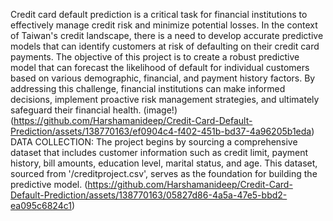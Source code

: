 Credit card default prediction is a critical task for financial institutions to effectively manage credit risk and minimize potential losses. In the context of Taiwan's credit landscape, there is a need to develop accurate predictive models that can identify customers at risk of defaulting on their credit card payments. The objective of this project is to create a robust predictive model that can forecast the likelihood of default for individual customers based on various demographic, financial, and payment history factors. By addressing this challenge, financial institutions can make informed decisions, implement proactive risk management strategies, and ultimately safeguard their financial health.
(image!)(https://github.com/Harshamanideep/Credit-Card-Default-Prediction/assets/138770163/ef0904c4-f402-451b-bd37-4a96205b1eda)
DATA COLLECTION:
The project begins by sourcing a comprehensive dataset that includes customer information such as credit limit, payment history, bill amounts, education level, marital status, and age. This dataset, sourced from '/creditproject.csv', serves as the foundation for building the predictive model.
(https://github.com/Harshamanideep/Credit-Card-Default-Prediction/assets/138770163/05827d86-4a5a-47e5-bbd2-ea095c6824c1)
